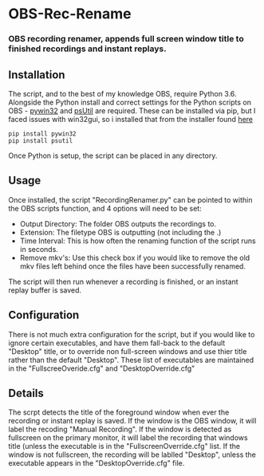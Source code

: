 # OBS-Rec-Rename
### OBS recording renamer, appends full screen window title to finished recordings and instant replays.

## Installation
The script, and to the best of my knowledge OBS, require Python 3.6. Alongside the Python install and correct settings for the Python scripts on OBS - [pywin32](https://pypi.org/project/pywin32/) and [psUtil](https://pypi.org/project/psutil/) are required. These can be installed via pip, but I faced issues with win32gui, so i installed that from the installer found [here](https://github.com/mhammond/pywin32/releases)
```
pip install pywin32
pip install psutil
```
Once Python is setup, the script can be placed in any directory.

## Usage
Once installed, the script "RecordingRenamer.py" can be pointed to within the OBS scripts function, and 4 options will need to be set:
- Output Directory: The folder OBS outputs the recordings to.
- Extension: The filetype OBS is outputting (not including the .)
- Time Interval: This is how often the renaming function of the script runs in seconds.
- Remove mkv's: Use this check box if you would like to remove the old mkv files left behind once the files have been successfully renamed.

The script will then run whenever a recording is finished, or an instant replay buffer is saved.

## Configuration
There is not much extra configuration for the script, but if you would like to ignore certain executables, and have them fall-back to the default "Desktop" title, or to override non full-screen windows and use thier title rather than the default "Desktop". These list of executables are maintained in the "FullscreeOveride.cfg" and "DesktopOverride.cfg"

## Details
The scrpt detects the title of the foreground window when ever the recording or instant replay is saved. If the window is the OBS window, it will label the recoding "Manual Recording". If the window is detected as fullscreen on the primary monitor, it will label the recording that windows title (unless the executable is in the "FullscreenOverride.cfg" list. If the window is not fullscreen, the recording will be lablled "Desktop", unless the executable appears in the "DesktopOverride.cfg" file. 

